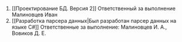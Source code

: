 1. [[Проектирование БД. Версия 2]]
	Ответственный за выполнение Малиновцев Иван
2. [[Разработка парсера данных|Был разработан парсер данных на языке C#]]
	Ответственные за выполнение: Малиновцев И. А., Вовиков Д. Е.
